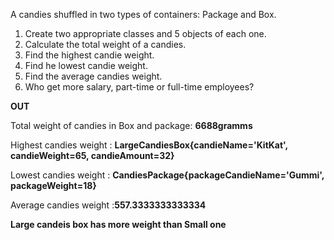  A candies shuffled in two types of containers:  Package and Box.
1. Create two appropriate classes and 5 objects of each one.
2. Calculate   the total weight of a candies.
3. Find the highest candie weight.
4. Find he lowest candie weight.
5. Find the average candies weight.
6. Who get more salary, part-time or full-time employees?


****OUT****

Total weight of candies in Box and package: **6688gramms**

Highest candies weight : **LargeCandiesBox{candieName='KitKat', candieWeight=65, candieAmount=32}**

Lowest candies weight : **CandiesPackage{packageCandieName='Gummi', packageWeight=18}**

Average candies weight :**557.3333333333334**

**Large candeis box has more weight than Small one**